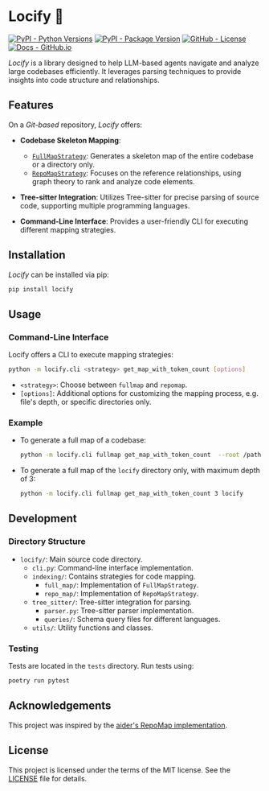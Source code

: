 # Locify 🔎

<!--- BADGES: START --->
[![PyPI - Python Versions](https://img.shields.io/pypi/pyversions/locify.svg?logo=pypi&style=plastic)][#pypi-package]
[![PyPI - Package Version](https://img.shields.io/pypi/v/locify?logo=pypi&style=plastic&color=orange)][#pypi-package]
[![GitHub - License](https://img.shields.io/github/license/ryanhoangt/locify?logo=github&style=plastic&color=green)][#github-license]
[![Docs - GitHub.io](https://img.shields.io/static/v1?logo=github&style=plastic&color=pink&label=docs&message=locify)][#docs-package]

[#github-license]: https://github.com/ryanhoangt/locify/blob/main/LICENSE
[#pypi-package]: https://pypi.org/project/locify/
[#docs-package]: https://ryanhoangt.github.io/locify/
<!--- BADGES: END --->

*Locify* is a library designed to help LLM-based agents navigate and analyze large codebases efficiently. It leverages parsing techniques to provide insights into code structure and relationships.

## Features

On a *Git-based* repository, *Locify* offers:

- **Codebase Skeleton Mapping**:
  - [`FullMapStrategy`](locify/indexing/full_map/README.md): Generates a skeleton map of the entire codebase or a directory only.
  - [`RepoMapStrategy`](locify/indexing/repo_map/README.md): Focuses on the reference relationships, using graph theory to rank and analyze code elements.

- **Tree-sitter Integration**: Utilizes Tree-sitter for precise parsing of source code, supporting multiple programming languages.

- **Command-Line Interface**: Provides a user-friendly CLI for executing different mapping strategies.

## Installation

*Locify* can be installed via pip:

```bash
pip install locify
```

## Usage

### Command-Line Interface

Locify offers a CLI to execute mapping strategies:

```bash
python -m locify.cli <strategy> get_map_with_token_count [options]
```

- `<strategy>`: Choose between `fullmap` and `repomap`.
- `[options]`: Additional options for customizing the mapping process, e.g. file's depth, or
  specific directories only.

### Example

- To generate a full map of a codebase:

    ```bash
    python -m locify.cli fullmap get_map_with_token_count  --root /path/to/gitrepo
    ```

- To generate a full map of the `locify` directory only, with maximum depth of 3:

    ```bash
    python -m locify.cli fullmap get_map_with_token_count 3 locify
    ```

## Development

### Directory Structure

- `locify/`: Main source code directory.
  - `cli.py`: Command-line interface implementation.
  - `indexing/`: Contains strategies for code mapping.
    - `full_map/`: Implementation of `FullMapStrategy`.
    - `repo_map/`: Implementation of `RepoMapStrategy`.
  - `tree_sitter/`: Tree-sitter integration for parsing.
    - `parser.py`: Tree-sitter parser implementation.
    - `queries/`: Schema query files for different languages.
  - `utils/`: Utility functions and classes.

### Testing

Tests are located in the `tests` directory. Run tests using:

```bash
poetry run pytest
```

## Acknowledgements

This project was inspired by the [aider's RepoMap implementation](https://github.com/paul-gauthier/aider/blob/main/aider/repomap.py).

## License

This project is licensed under the terms of the MIT license. See the [LICENSE](LICENSE) file for details.
